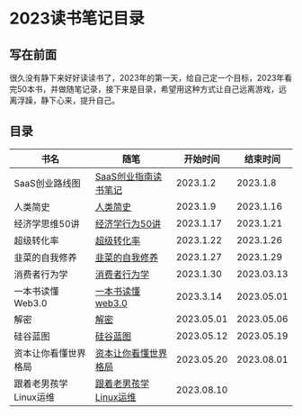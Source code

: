 # 2023读书笔记目录

## 写在前面

很久没有静下来好好读读书了，2023年的第一天，给自己定一个目标，2023年看完50本书，并做随笔记录，接下来是目录，希望用这种方式让自己远离游戏，远离浮躁，静下心来，提升自己。

## 目录

| 书名            | 随笔                             | 开始时间       | 结束时间      |
|---------------|--------------------------------|------------|-----------|
| SaaS创业路线图     | [SaaS创业指南读书笔记](./SaaS创业路线图.md) | 2023.1.2   | 2023.1.8  |
| 人类简史          | [人类简史](./人类简史.md)              | 2023.1.9   | 2023.1.16 |
| 经济学思维50讲      | [经济学行为50讲](./经济学行为50讲.md)      | 2023.1.17  | 2023.1.21 |
| 超级转化率         | [超级转化率](./超级转化率.md)            | 2023.1.22  | 2023.1.26 |
| 韭菜的自我修养       | [韭菜的自我修养](./韭菜的自我修养.md)        | 2023.1.27  | 2023.1.29 |
| 消费者行为学        | [消费者行为学](./消费者行为学.md)          | 2023.1.30  | 2023.03.13 |
| 一本书读懂Web3.0   | [一本书读懂web3.0](./一本书读懂web3.md)  | 2023.3.14  | 2023.05.01 |
| 解密            | [解密](./解密.md)                  | 2023.05.01 | 2023.05.06 |
| 硅谷蓝图          | [硅谷蓝图](./硅谷蓝图.md)              | 2023.05.12 | 2023.05.19 |
| 资本让你看懂世界格局    | [资本让你看懂世界格局](./资本让你看懂世界格局.md)  | 2023.05.20 | 2023.08.01 |
| 跟着老男孩学Linux运维 | [跟着老男孩学Linux运维](./跟着老男孩学Linux运维.md)  | 2023.08.10 | |




